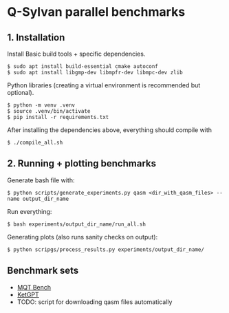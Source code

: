 # Q-Sylvan parallel benchmarks

## 1. Installation

Install Basic build tools + specific dependencies.
```shell
$ sudo apt install build-essential cmake autoconf
$ sudo apt install libgmp-dev libmpfr-dev libmpc-dev zlib
```

Python libraries (creating a virtual environment is recommended but optional).
```shell
$ python -m venv .venv
$ source .venv/bin/activate
$ pip install -r requirements.txt
```

After installing the dependencies above, everything should compile with
```
$ ./compile_all.sh
```


## 2. Running + plotting benchmarks

Generate bash file with:
```shell
$ python scripts/generate_experiments.py qasm <dir_with_qasm_files> --name output_dir_name
```

Run everything:
```shell
$ bash experiments/output_dir_name/run_all.sh
```

Generating plots (also runs sanity checks on output):
```shell
$ python scripgs/process_results.py experiments/output_dir_name/
```


## Benchmark sets
* [MQT Bench](https://www.cda.cit.tum.de/mqtbench/)
* [KetGPT](https://www.kaggle.com/datasets/boranapak/ketgpt-data)
* TODO: script for downloading qasm files automatically
